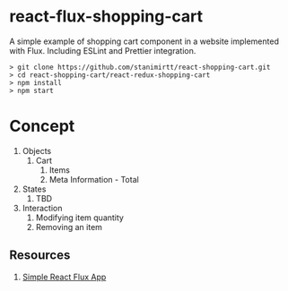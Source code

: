 # react-flux-shopping-cart
A simple example of shopping cart component in a website implemented with Flux. Including ESLint and Prettier integration.

```
> git clone https://github.com/stanimirtt/react-shopping-cart.git
> cd react-shopping-cart/react-redux-shopping-cart
> npm install
> npm start
```

# Concept
1. Objects
    1. Cart
        1. Items
        1. Meta Information - Total
1. States
    1. TBD
1. Interaction
    1. Modifying item quantity
    1. Removing an item

## Resources
1. [Simple React Flux App](https://github.com/muddassirm/simple-reactflux-app)
